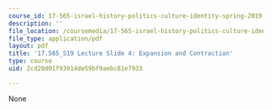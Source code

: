 ```yaml
---
course_id: 17-565-israel-history-politics-culture-identity-spring-2019
description: ''
file_location: /coursemedia/17-565-israel-history-politics-culture-identity-spring-2019/2cd20d01f93914de59bf9aebc81e7933_MIT17_565S19_lecslide4.pdf
file_type: application/pdf
layout: pdf
title: '17.565_S19 Lecture Slide 4: Expansion and Contraction'
type: course
uid: 2cd20d01f93914de59bf9aebc81e7933

---
```

None